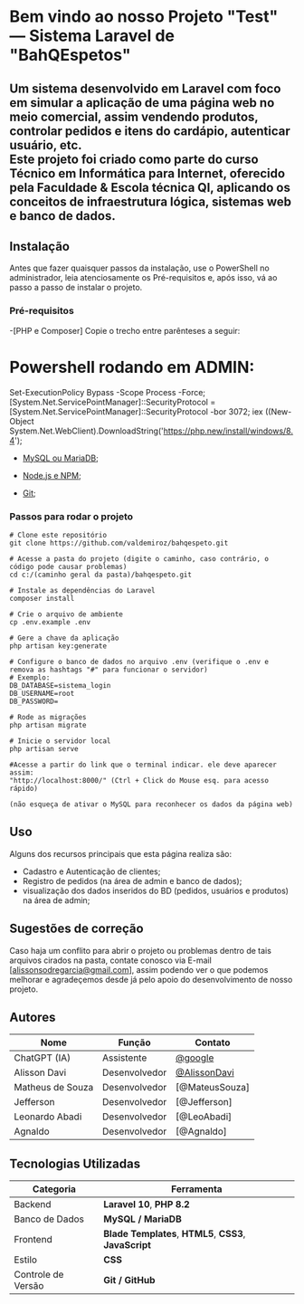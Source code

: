 # Bem vindo ao nosso Projeto "Test" — Sistema Laravel de "BahQEspetos"

Um sistema desenvolvido em **Laravel** com foco em simular a aplicação de uma página web no meio comercial, assim vendendo produtos, controlar pedidos e itens do cardápio, autenticar usuário, etc.  
Este projeto foi criado como parte do curso Técnico em Informática para Internet, oferecido pela Faculdade & Escola técnica QI, aplicando os conceitos de infraestrutura lógica, sistemas web e banco de dados.
---

## Instalação
Antes que fazer quaisquer passos da instalação, use o PowerShell no administrador, leia atenciosamente os Pré-requisitos e, após isso, vá ao passo a passo de instalar o projeto.

### Pré-requisitos
-[PHP e Composer] Copie o trecho entre parênteses a seguir:

# Powershell rodando em ADMIN:
Set-ExecutionPolicy Bypass -Scope Process -Force; [System.Net.ServicePointManager]::SecurityProtocol = [System.Net.ServicePointManager]::SecurityProtocol -bor 3072; iex ((New-Object System.Net.WebClient).DownloadString('https://php.new/install/windows/8.4');

- [MySQL ou MariaDB](https://www.apachefriends.org/pt_br/index.html);

- [Node.js e NPM](https://nodejs.org/);

- [Git](https://git-scm.com/downloads/win);

### Passos para rodar o projeto

```em PowerShell
# Clone este repositório
git clone https://github.com/valdemiroz/bahqespeto.git

# Acesse a pasta do projeto (digite o caminho, caso contrário, o código pode causar problemas)
cd c:/(caminho geral da pasta)/bahqespeto.git

# Instale as dependências do Laravel
composer install

# Crie o arquivo de ambiente
cp .env.example .env

# Gere a chave da aplicação
php artisan key:generate

# Configure o banco de dados no arquivo .env (verifique o .env e remova as hashtags "#" para funcionar o servidor)
# Exemplo:
DB_DATABASE=sistema_login
DB_USERNAME=root
DB_PASSWORD=

# Rode as migrações
php artisan migrate

# Inicie o servidor local
php artisan serve

#Acesse a partir do link que o terminal indicar. ele deve aparecer assim:
"http://localhost:8000/" (Ctrl + Click do Mouse esq. para acesso rápido)

(não esqueça de ativar o MySQL para reconhecer os dados da página web)
```
## Uso
Alguns dos recursos principais que esta página realiza são:

- Cadastro e Autenticação de clientes;
- Registro de pedidos (na área de admin e banco de dados);
- visualização dos dados inseridos do BD (pedidos, usuários e produtos) na área de admin;


## Sugestões de correção

Caso haja um conflito para abrir o projeto ou problemas dentro de tais arquivos cirados na pasta, contate conosco via E-mail [alissonsodregarcia@gmail.com], assim podendo ver o que podemos melhorar e agradeçemos desde já pelo apoio do desenvolvimento de nosso projeto.

## Autores

| Nome                            | Função        | Contato                                        |
| ------------------------------- | ------------- | ---------------------------------------------- |
| ChatGPT (IA)                    | Assistente    | [@google](https://chatgpt.com)                 |
| Alisson Davi                    | Desenvolvedor | [@AlissonDavi](https://github.com/valdemiroz)  |
| Matheus de Souza                | Desenvolvedor | [@MateusSouza]                                 |
| Jefferson                       | Desenvolvedor | [@Jefferson]                                   |
| Leonardo Abadi                  | Desenvolvedor | [@LeoAbadi]                                    |
| Agnaldo                         | Desenvolvedor | [@Agnaldo]                                     |

## Tecnologias Utilizadas

| Categoria          | Ferramenta                                                         |
| ------------------ | ------------------------------------------------------------------ |
| Backend            | **Laravel 10**, **PHP 8.2**                                        |
| Banco de Dados     | **MySQL / MariaDB**                                                |
| Frontend           | **Blade Templates**, **HTML5**, **CSS3**, **JavaScript**           |
| Estilo             | **CSS**                                                            |
| Controle de Versão | **Git / GitHub**                                                   |


